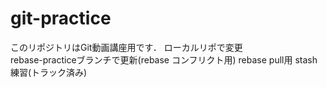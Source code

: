 # git-practice
このリポジトリはGit動画講座用です．
ローカルリポで変更  
rebase-practiceブランチで更新(rebase コンフリクト用)
rebase pull用
stash練習(トラック済み)
